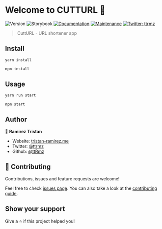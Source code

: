 # Welcome to CUTTURL 👋

![Version](https://img.shields.io/badge/version-0.1.0-blue.svg?cacheSeconds=2592000)
![Storybook](https://cdn.jsdelivr.net/gh/storybookjs/brand@master/badge/badge-storybook.svg)
[![Documentation](https://img.shields.io/badge/documentation-yes-brightgreen.svg)](https://github.com/ttRmz/cutturl#readme)
[![Maintenance](https://img.shields.io/badge/Maintained%3F-yes-green.svg)](https://github.com/ttRmz/cutturl/graphs/commit-activity)
[![Twitter: ttrmz](https://img.shields.io/twitter/follow/ttrmz.svg?style=social)](https://twitter.com/ttrmz)

> CuttURL - URL shortener app

## Install

```sh
yarn install
```

```sh
npm install
```

## Usage

```sh
yarn run start
```

```sh
npm start
```

## Author

👤 **Ramirez Tristan**

- Website: [tristan-ramirez.me](https://www.tristan-ramirez.me)
- Twitter: [@ttrmz](https://twitter.com/ttrmz)
- Github: [@ttRmz](https://github.com/ttRmz)

## 🤝 Contributing

Contributions, issues and feature requests are welcome!

Feel free to check [issues page](https://github.com/ttRmz/cutturl/issues). You can also take a look at the [contributing guide](https://github.com/ttRmz/cutturl/blob/master/CONTRIBUTING.md).

## Show your support

Give a ⭐️ if this project helped you!
